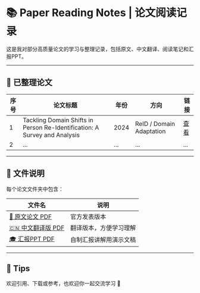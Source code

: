 # 📚 Paper Reading Notes | 论文阅读记录

这是我对部分高质量论文的学习与整理记录，包括原文、中文翻译、阅读笔记和汇报PPT。

---

## 📄 已整理论文

| 序号 | 论文标题 | 年份 | 方向 | 链接 |
|------|----------|------|------|------|
| 1 | Tackling Domain Shifts in Person Re-Identification: A Survey and Analysis | 2024 | ReID / Domain Adaptation | [查看](./2025%E5%B9%B46%E6%9C%885%E6%97%A5/) |
| 2 | ... | ... | ... | ... |

---

## 📌 文件说明

每个论文文件夹中包含：

| 文件名 | 说明 |
|--------|------|
| [📄 原文论文 PDF](./2025%E5%B9%B46%E6%9C%885%E6%97%A5/19_Nguyen_Tackling_Domain_Shifts_in_Person_Re-Identification_A_Survey_and_Analysis_CVPRW_2024_paper(1).pdf) | 官方发表版本 |
| [🇨🇳 中文翻译版 PDF](./2025%E5%B9%B46%E6%9C%885%E6%97%A5/19_Nguyen_Tackling_Domain_Shifts_in_Person_Re-Identification_A_Survey_and_Analysis_CVPRW_2024_paper(1)_%E7%BF%BB%E8%AF%91%E7%89%88.pdf) | 翻译版本，方便学习理解 |
| [🎓 汇报PPT PDF](./2025%E5%B9%B46%E6%9C%885%E6%97%A5/%E8%AE%BA%E6%96%87%E6%B1%87%E6%8A%A5ppt%E2%80%94%E2%80%94%E5%9F%9F%E5%81%8F%E7%A7%BB.pdf) | 自制汇报讲解用演示文稿 |

---

## 🧠 Tips

欢迎引用、下载或参考，也欢迎你一起交流学习 🧩
